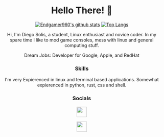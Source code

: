 <div align="center">
  <h1>Hello There! 👋</h1>

[![Endgamer960's github stats](https://github-readme-stats.vercel.app/api?username=Endgamer960&theme=merko&show_icons=true)](https://github.com/anuraghazra/github-readme-stats) [![Top Langs](https://github-readme-stats.vercel.app/api/top-langs/?username=Endgamer960&layout=compact&theme=merko)](https://github.com/anuraghazra/github-readme-stats)

Hi, I'm Diego Solis, a student, Linux enthusiast and novice coder. In my spare time I like to mod game consoles, mess with linux and general computing stuff. 

<div align="center">
Dream Jobs: Developer for Google, Apple, and RedHat

### Skills
I'm very Expierenced in linux and terminal based applications. Somewhat expierenced in python, rust, css and shell.

### Socials
<p align="middle">
<a href="https://discord.com/users/!End#2342" target="_blank" rel="noreferrer"><img src="https://raw.githubusercontent.com/danielcranney/readme-generator/main/public/icons/socials/discord.svg" width="32" height="32" /></a>
                          
<a href="https://www.github.com/Endgamer960" target="_blank" rel="noreferrer"><img src="https://raw.githubusercontent.com/danielcranney/readme-generator/main/public/icons/socials/github.svg" width="32" height="32" /></a></p>
